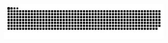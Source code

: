 ![chen-junl's github activity graph](https://raw.githubusercontent.com/chen-junl/chen-junl/output/github-contribution-grid-snake.svg)

